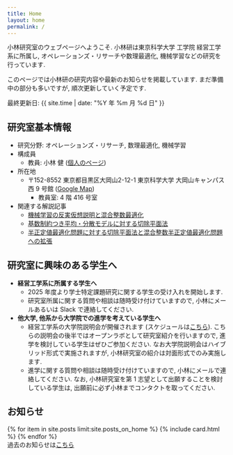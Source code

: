 ```yaml
---
title: Home
layout: home
permalink: /
---
```


<script type="text/x-mathjax-config">MathJax.Hub.Config({tex2jax:{inlineMath:[['\$','\$'],['\\(','\\)']],processEscapes:true},CommonHTML: {matchFontHeight:false}});</script>
<script type="text/javascript" async src="https://cdnjs.cloudflare.com/ajax/libs/mathjax/2.7.1/MathJax.js?config=TeX-MML-AM_CHTML"></script>

小林研究室のウェブページへようこそ. 小林研は東京科学大学 工学院 経営工学系に所属し, オペレーションズ・リサーチや数理最適化, 機械学習などの研究を行っています. 

このページでは小林研の研究内容や最新のお知らせを掲載しています. まだ準備中の部分も多いですが, 順次更新していく予定です.

最終更新日: {{ site.time | date: "%Y 年 %m 月 %d 日" }}
<br>
## 研究室基本情報
- 研究分野: オペレーションズ・リサーチ, 数理最適化, 機械学習
- 構成員
  - 教員: 小林 健 ([個人のページ](https://kenkoba2119.github.io/))
- 所在地
  - 〒152-8552  東京都目黒区大岡山2-12-1 東京科学大学 大岡山キャンパス 西 9 号館 ([Google Map](https://maps.app.goo.gl/YozBDce4D6CBm4dk8))
    - 教員室: 4 階 416 号室
- 関連する解説記事
    - [機械学習の反実仮想説明と混合整数最適化](https://orsj.org/wp-content/corsj/or69-3/or69_3_143.pdf)
    - [基数制約つき平均・分散モデルに対する切除平面法](https://orsj.org/wp-content/corsj/or67-7/or67_7_360.pdf)
    - [半正定値最適化問題に対する切除平面法と混合整数半正定値最適化問題への拡張](https://orsj.org/wp-content/corsj/or65-12/or65_12_656.pdf)  

## 研究室に興味のある学生へ

- **経営工学系に所属する学生へ**
  - 2025 年度より学士特定課題研究に関する学生の受け入れを開始します.
  - 研究室所属に関する質問や相談は随時受け付けていますので, 小林にメールあるいは Slack で連絡してください. 
- **他大学, 他系から大学院での進学を考えている学生へ**
  - 経営工学系の大学院説明会が開催されます (スケジュールは[こちら](https://educ.titech.ac.jp/iee/event_information/)). こちらの説明会の後半ではオープンラボとして研究室紹介を行いますので, 進学を検討している学生はぜひご参加ください. なお大学院説明会はハイブリッド形式で実施されますが, 小林研究室の紹介は対面形式でのみ実施します. 
  - 進学に関する質問や相談は随時受け付けていますので, 小林にメールで連絡してください. なお, 小林研究室を第 1 志望として出願することを検討している学生は, 出願前に必ず小林までコンタクトを取ってください.

## お知らせ

{% for item in site.posts limit:site.posts_on_home %}
{% include card.html %}
{% endfor %}
<br>
過去のお知らせは[こちら](/archive/)
